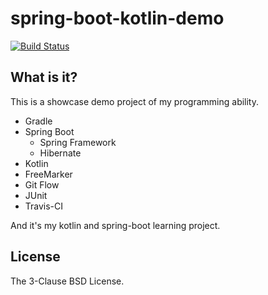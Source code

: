 spring-boot-kotlin-demo
=======================

[![Build Status](https://travis-ci.com/scribetw/spring-boot-kotlin-demo.svg)](https://travis-ci.com/scribetw/spring-boot-kotlin-demo)

What is it?
-----------

This is a showcase demo project of my programming ability.

- Gradle
- Spring Boot
  - Spring Framework
  - Hibernate
- Kotlin
- FreeMarker
- Git Flow
- JUnit
- Travis-CI

And it's my kotlin and spring-boot learning project.

License
-------

The 3-Clause BSD License.
